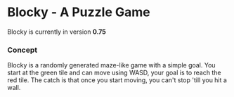 # Blocky - A Puzzle Game
Blocky is currently in version **0.75**

### Concept
Blocky is a randomly generated maze-like game with a simple goal.
You start at the green tile and can move using WASD, your goal is to reach the red tile.
The catch is that once you start moving, you can't stop 'till you hit a wall.
